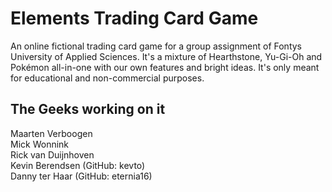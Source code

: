 # Elements Trading Card Game
An online fictional trading card game for a group assignment of Fontys University of Applied Sciences. It's a mixture of Hearthstone, Yu-Gi-Oh and Pokémon all-in-one with our own features and bright ideas. It's only meant for educational and non-commercial purposes.

## The Geeks working on it
Maarten Verboogen  
Mick Wonnink  
Rick van Duijnhoven  
Kevin Berendsen  (GitHub: kevto)  
Danny ter Haar (GitHub: eternia16)
